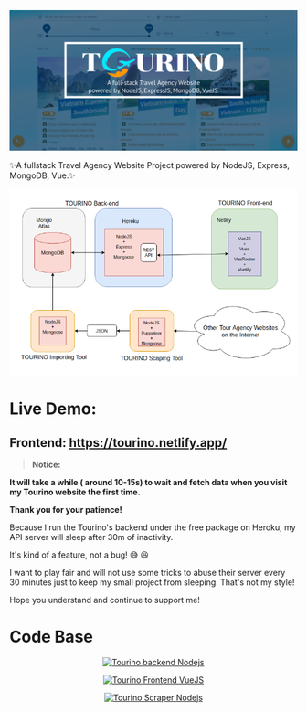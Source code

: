 <p align="center">
<img src="Tourino-banner.png" />
</p>

✨A fullstack Travel Agency Website Project powered by NodeJS, Express, MongoDB, Vue.✨

<p align="center">
<img src="tourino-diagram.png" />
</p>

# Live Demo:

## Frontend: https://tourino.netlify.app/

> **Notice:**

**It will take a while ( around 10-15s) to wait and fetch data when you visit my Tourino website the first time.**

**Thank you for your patience!**

Because I run the Tourino's backend under the free package on Heroku, my API server will sleep after 30m of inactivity.

It's kind of a feature, not a bug! 😅 😆

I want to play fair and will not use some tricks to abuse their server every 30 minutes just to keep my small project from sleeping. That's not my style!

Hope you understand and continue to support me!

# Code Base

<p align="center">
<a href="https://github.com/thinh105/Tourino-Backend-Nodejs">
        <img src="https://github-readme-stats.vercel.app/api/pin/?username=thinh105&repo=Tourino-Backend-Nodejs&show_owner=true" alt="Tourino backend Nodejs" title="Tourino backend Nodejs" /></a>
</p>

<p align="center">
<a href="https://github.com/thinh105/Tourino-Frontend-VueJS">
        <img src="https://github-readme-stats.vercel.app/api/pin/?username=thinh105&repo=Tourino-Frontend-VueJS&show_owner=true" alt="Tourino Frontend VueJS" title="Tourino Frontend VueJS" /></a>

</p>

<p align="center">
<a href="https://github.com/thinh105/Tourino-Scraper-Nodejs"><img src="https://github-readme-stats.vercel.app/api/pin/?username=thinh105&repo=Tourino-Scraping-Nodejs&show_owner=true" alt="Tourino Scraper Nodejs" title="Tourino Scraper Nodejs" /></a>
</p>
